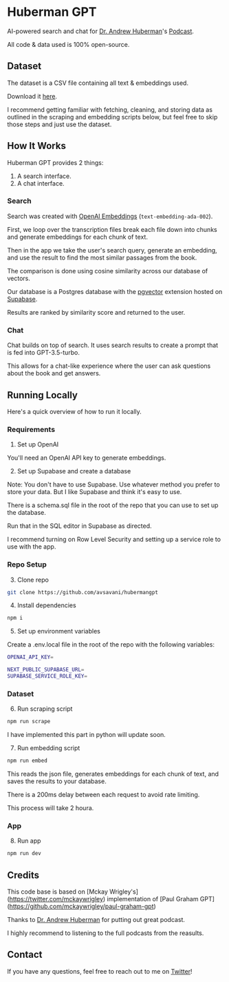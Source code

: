 # Huberman GPT

AI-powered search and chat for [Dr. Andrew Huberman](https://twitter.com/hubermanlab)'s [Podcast](http://hubermanlab.com).

All code & data used is 100% open-source.

## Dataset

The dataset is a CSV file containing all text & embeddings used.

Download it [here](https://drive.google.com/drive/folders/1CKs1hzwMT34tnQjpsN40yxov4FLFT-BN?usp=share_link).

I recommend getting familiar with fetching, cleaning, and storing data as outlined in the scraping and embedding scripts below, but feel free to skip those steps and just use the dataset.

## How It Works

Huberman GPT provides 2 things:

1. A search interface.
2. A chat interface.

### Search

Search was created with [OpenAI Embeddings](https://platform.openai.com/docs/guides/embeddings) (`text-embedding-ada-002`).

First, we loop over the transcription files break each file down into chunks and generate embeddings for each chunk of text.

Then in the app we take the user's search query, generate an embedding, and use the result to find the most similar passages from the book.

The comparison is done using cosine similarity across our database of vectors.

Our database is a Postgres database with the [pgvector](https://github.com/pgvector/pgvector) extension hosted on [Supabase](https://supabase.com/).

Results are ranked by similarity score and returned to the user.

### Chat

Chat builds on top of search. It uses search results to create a prompt that is fed into GPT-3.5-turbo.

This allows for a chat-like experience where the user can ask questions about the book and get answers.

## Running Locally

Here's a quick overview of how to run it locally.

### Requirements

1. Set up OpenAI

You'll need an OpenAI API key to generate embeddings.

2. Set up Supabase and create a database

Note: You don't have to use Supabase. Use whatever method you prefer to store your data. But I like Supabase and think it's easy to use.

There is a schema.sql file in the root of the repo that you can use to set up the database.

Run that in the SQL editor in Supabase as directed.

I recommend turning on Row Level Security and setting up a service role to use with the app.

### Repo Setup

3. Clone repo

```bash
git clone https://github.com/avsavani/hubermangpt
```

4. Install dependencies

```bash
npm i
```

5. Set up environment variables

Create a .env.local file in the root of the repo with the following variables:

```bash
OPENAI_API_KEY=

NEXT_PUBLIC_SUPABASE_URL=
SUPABASE_SERVICE_ROLE_KEY=
```

### Dataset

6. Run scraping script

```bash
npm run scrape
```

I have implemented this part in python will update soon. 

7. Run embedding script

```bash
npm run embed
```

This reads the json file, generates embeddings for each chunk of text, and saves the results to your database.

There is a 200ms delay between each request to avoid rate limiting.

This process will take 2 houra.

### App

8. Run app

```bash
npm run dev
```

## Credits
This code base is based on [Mckay Wrigley's] (https://twitter.com/mckaywrigley) implementation of [Paul Graham GPT] (https://github.com/mckaywrigley/paul-graham-gpt)

Thanks to [Dr. Andrew Huberman](https://twitter.com/paulg) for putting out great podcast.

I highly recommend to listening to the full podcasts from the reasults.

## Contact

If you have any questions, feel free to reach out to me on [Twitter](https://twitter.com/ashishsavani1)!

